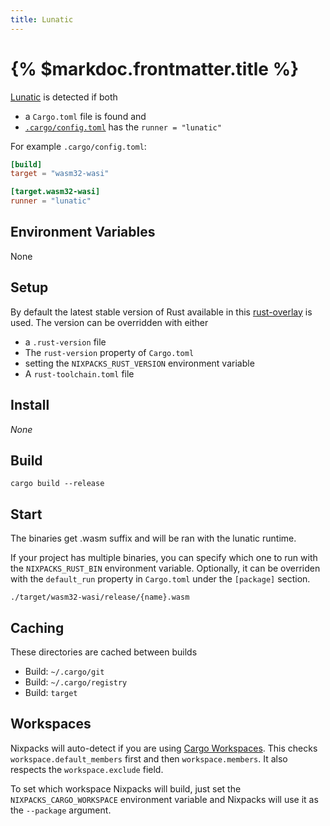 ```yaml
---
title: Lunatic
---
```


# {% $markdoc.frontmatter.title %}

[Lunatic](https://github.com/lunatic-solutions/) is detected if both

- a `Cargo.toml` file is found and
- [`.cargo/config.toml`](https://doc.rust-lang.org/cargo/reference/config.html) has the `runner = "lunatic"`

For example `.cargo/config.toml`:

```toml
[build]
target = "wasm32-wasi"

[target.wasm32-wasi]
runner = "lunatic"
```

## Environment Variables

None

## Setup

By default the latest stable version of Rust available in this [rust-overlay](https://github.com/oxalica/rust-overlay) is used. The version can be overridden with either

- a `.rust-version` file
- The `rust-version` property of `Cargo.toml`
- setting the `NIXPACKS_RUST_VERSION` environment variable
- A `rust-toolchain.toml` file

## Install

_None_

## Build

```
cargo build --release
```

## Start

The binaries get .wasm suffix and will be ran with the lunatic runtime.

If your project has multiple binaries, you can specify which one to run with the `NIXPACKS_RUST_BIN` environment variable.
Optionally, it can be overriden with the `default_run` property in `Cargo.toml` under the `[package]` section.

```
./target/wasm32-wasi/release/{name}.wasm
```

## Caching

These directories are cached between builds

- Build: `~/.cargo/git`
- Build: `~/.cargo/registry`
- Build: `target`

## Workspaces

Nixpacks will auto-detect if you are using [Cargo Workspaces](https://doc.rust-lang.org/book/ch14-03-cargo-workspaces.html).
This checks `workspace.default_members` first and then `workspace.members`.
It also respects the `workspace.exclude` field.

To set which workspace Nixpacks will build, just set the `NIXPACKS_CARGO_WORKSPACE`
environment variable and Nixpacks will use it as the `--package` argument.
